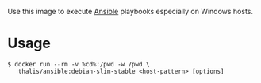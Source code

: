 Use this image to execute [Ansible](http://docs.ansible.com) playbooks especially on Windows hosts.

# Usage
```
$ docker run --rm -v %cd%:/pwd -w /pwd \
   thalis/ansible:debian-slim-stable <host-pattern> [options]
```
